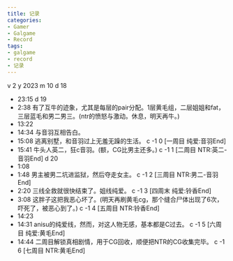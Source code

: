 ```yaml
---
title: 记录
categories:
- Gamer
- Galgame
- Record
tags:
- galgame
- record
- 记录
---
```

v 2
y 2023
m 10
d 18
- 23:15
d 19
- 2:38
有了互牛的迹象，尤其是每层的pair分配。1层黄毛组，二层姐姐和fat，三层蓝毛和男二男三。(ntr的愤怒与激动。休息，明天再牛。)
- 13:22
- 14:34
与音羽互相告白。
- 15:08
逃离别墅，和音羽过上无羞无躁的生活。
c -1 0 [一周目 纯爱:音羽End]
- 15:41
牛头人英二，狂c音羽。(额，CG比男主还多。)
c -1 1 [二周目 NTR:英二-音羽End]
d 20
- 1:08
- 1:48
男主被男二坑进监狱，然后夺走女主。
c -1 2 [三周目 NTR:男二-音羽End]
- 2:20
三线全救就很快结束了。姐线纯爱。
c -1 3 [四周末 纯爱:铃香End]
- 3:08
这胖子这把我恶心坏了。(明天再刷黄毛cg，那个缝合尸体出现了6次，吓死了，被恶心到了。)
c -1 4 [五周目 NTR:铃香End]
- 14:23
- 14:31
anisu的纯爱线，然而，对这人物无感，基本都是C过去。
c -1 5 [六周目 纯爱:黄毛End]
- 14:44
二周目解锁真相剧情，用于CG回收，顺便把NTR的CG收集完毕。
c -1 6 [七周目 NTR:黄毛End]